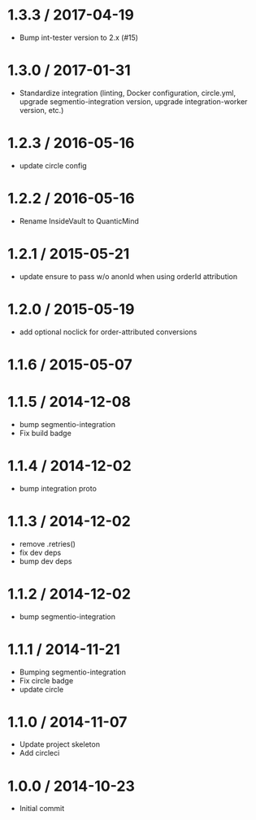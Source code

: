 
1.3.3 / 2017-04-19
==================

  * Bump int-tester version to 2.x (#15)

1.3.0 / 2017-01-31
==================

  * Standardize integration (linting, Docker configuration, circle.yml, upgrade
segmentio-integration version, upgrade integration-worker version, etc.)


1.2.3 / 2016-05-16
==================

  * update circle config

1.2.2 / 2016-05-16
==================

  * Rename InsideVault to QuanticMind

1.2.1 / 2015-05-21
==================

 * update ensure to pass w/o anonId when using orderId attribution

1.2.0 / 2015-05-19
==================

 * add optional noclick for order-attributed conversions

1.1.6 / 2015-05-07
==================



1.1.5 / 2014-12-08
==================

 * bump segmentio-integration
 * Fix build badge

1.1.4 / 2014-12-02
==================

 * bump integration proto

1.1.3 / 2014-12-02
==================

 * remove .retries()
 * fix dev deps
 * bump dev deps

1.1.2 / 2014-12-02
==================

 * bump segmentio-integration

1.1.1 / 2014-11-21
==================

 * Bumping segmentio-integration
 * Fix circle badge
 * update circle

1.1.0 / 2014-11-07
==================

  * Update project skeleton
  * Add circleci

1.0.0 / 2014-10-23
==================

  * Initial commit
